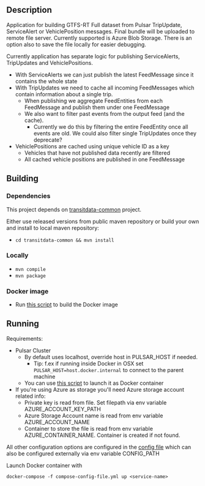 ## Description

Application for building GTFS-RT Full dataset from Pulsar TripUpdate, ServiceAlert or VehiclePosition messages. 
Final bundle will be uploaded to remote file server. Currently supported is Azure Blob Storage. 
There is an option also to save the file locally for easier debugging.

Currently application has separate logic for publishing ServiceAlerts, TripUpdates and VehiclePositions. 
- With ServiceAlerts we can just publish the latest FeedMessage since it contains the whole state
- With TripUpdates we need to cache all incoming FeedMessages which contain information about a single trip.
  - When publishing we aggregate FeedEntities from each FeedMessage and publish them under one FeedMessage 
  - We also want to filter past events from the output feed (and the cache). 
    - Currently we do this by filtering the entire FeedEntity once all events are old. We could also filter single TripUpdates once they deprecate?
 - VehiclePositions are cached using unique vehicle ID as a key
   - Vehicles that have not published data recently are filtered
   - All cached vehicle positions are published in one FeedMessage
  


## Building

### Dependencies

This project depends on [transitdata-common](https://github.com/HSLdevcom/transitdata-common) project.

Either use released versions from public maven repository or build your own and install to local maven repository:
  - ```cd transitdata-common && mvn install```  

### Locally

- ```mvn compile```  
- ```mvn package```  

### Docker image

- Run [this script](build-image.sh) to build the Docker image


## Running

Requirements:
- Pulsar Cluster
  - By default uses localhost, override host in PULSAR_HOST if needed.
    - Tip: f.ex if running inside Docker in OSX set `PULSAR_HOST=host.docker.internal` to connect to the parent machine
  - You can use [this script](https://github.com/HSLdevcom/transitdata/blob/master/bin/pulsar/pulsar-up.sh) to launch it as Docker container
- If you're using Azure as storage you'll need Azure storage account related info:
  - Private key is read from file. Set filepath via env variable AZURE_ACCOUNT_KEY_PATH
  - Azure Storage Account name is read from env variable AZURE_ACCOUNT_NAME 
  - Container to store the file is read from env variable AZURE_CONTAINER_NAME. Container is created if not found.


All other configuration options are configured in the [config file](src/main/resources/environment.conf)
which can also be configured externally via env variable CONFIG_PATH

Launch Docker container with

```docker-compose -f compose-config-file.yml up <service-name>```   
